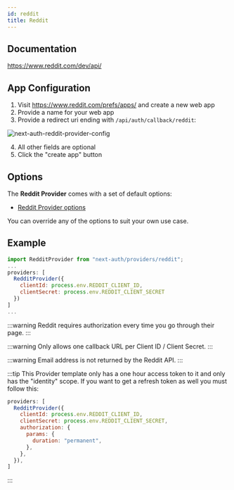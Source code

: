 ```yaml
---
id: reddit
title: Reddit
---
```


## Documentation

https://www.reddit.com/dev/api/

## App Configuration

1. Visit https://www.reddit.com/prefs/apps/ and create a new web app
2. Provide a name for your web app
3. Provide a redirect uri ending with `/api/auth/callback/reddit`:

![next-auth-reddit-provider-config](https://user-images.githubusercontent.com/200280/185804449-88f8d0f2-35fa-4eb5-8ecc-5e0a6c813954.png)

4. All other fields are optional
5. Click the "create app" button

## Options

The **Reddit Provider** comes with a set of default options:

- [Reddit Provider options](https://github.com/nextauthjs/next-auth/blob/v4/packages/next-auth/src/providers/reddit.js)

You can override any of the options to suit your own use case.

## Example

```js
import RedditProvider from "next-auth/providers/reddit";
...
providers: [
  RedditProvider({
    clientId: process.env.REDDIT_CLIENT_ID,
    clientSecret: process.env.REDDIT_CLIENT_SECRET
  })
]
...
```

:::warning
Reddit requires authorization every time you go through their page.
:::

:::warning
Only allows one callback URL per Client ID / Client Secret.
:::

:::warning
Email address is not returned by the Reddit API.
:::

:::tip
This Provider template only has a one hour access token to it and only has the "identity" scope. If you want to get a refresh token as well you must follow this:

```js
providers: [
  RedditProvider({
    clientId: process.env.REDDIT_CLIENT_ID,
    clientSecret: process.env.REDDIT_CLIENT_SECRET,
    authorization: {
      params: {
        duration: "permanent",
      },
    },
  }),
]
```

:::
